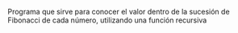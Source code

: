Programa que sirve para conocer el valor dentro de la sucesión de Fibonacci de cada número, utilizando una función recursiva
